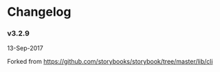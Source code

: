 # Changelog

### v3.2.9

13-Sep-2017

Forked from https://github.com/storybooks/storybook/tree/master/lib/cli
